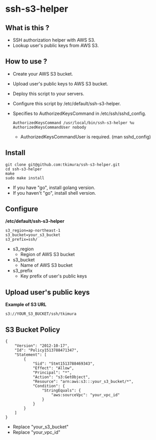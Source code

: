 ssh-s3-helper
====

What is this ?
----

* SSH authorization helper with AWS S3.
* Lookup user's public keys from AWS S3.

How to use ?
----

* Create your AWS S3 bucket.

* Upload user's public keys to AWS S3 bucket.

* Deploy this script to your servers.

* Configure this script by /etc/default/ssh-s3-helper.

* Specifies to AuthorizedKeysCommand in /etc/ssh/sshd_config.

    ~~~
    AuthorizedKeysCommand /usr/local/bin/ssh-s3-helper %u
    AuthorizedKeysCommandUser nobody
    ~~~

    * AuthorizedKeysCommandUser is required. (man sshd_config)

Install
---

~~~
git clone git@github.com:tkimura/ssh-s3-helper.git
cd ssh-s3-helper
make
sudo make install
~~~

* If you have "go", install golang version.
* If you haven't "go", install shell version.

Configure
----

**/etc/default/ssh-s3-helper**

~~~
s3_region=ap-northeast-1
s3_bucket=your_s3_bucket
s3_prefix=ssh/
~~~

* s3_region
    * Region of AWS S3 bucket
* s3_bucket
    * Name of AWS S3 bucket
* s3_prefix
    * Key prefix of user's public keys

Upload user's public keys
----

**Example of S3 URL**

~~~
s3://YOUR_S3_BUCKET/ssh/tkimura
~~~


S3 Bucket Policy
----

~~~
{
    "Version": "2012-10-17",
    "Id": "Policy1513788471347",
    "Statement": [
        {
            "Sid": "Stmt1513788469343",
            "Effect": "Allow",
            "Principal": "*",
            "Action": "s3:GetObject",
            "Resource": "arn:aws:s3:::your_s3_bucket/*",
            "Condition": {
                "StringEquals": {
                    "aws:sourceVpc": "your_vpc_id"
                }
            }
        }
    ]
}
~~~

* Replace "your_s3_bucket"
* Replace "your_vpc_id" 


